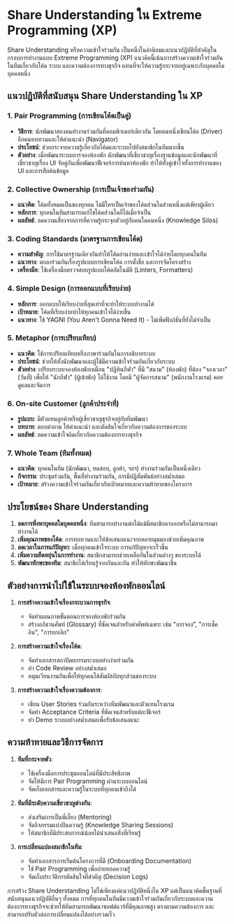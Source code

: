 # Share Understanding ใน Extreme Programming (XP)

Share Understanding หรือความเข้าใจร่วมกัน เป็นหนึ่งในค่านิยมและแนวปฏิบัติที่สำคัญในกรอบการทำงานแบบ Extreme Programming (XP) แนวคิดนี้เน้นการสร้างความเข้าใจร่วมกันในทีมเกี่ยวกับโค้ด ระบบ และความต้องการทางธุรกิจ แทนที่จะให้ความรู้กระจายอยู่เฉพาะกับบุคคลใดบุคคลหนึ่ง

## แนวปฏิบัติที่สนับสนุน Share Understanding ใน XP

### 1. Pair Programming (การเขียนโค้ดเป็นคู่)
- **วิธีการ**: นักพัฒนาสองคนทำงานร่วมกันที่คอมพิวเตอร์เดียวกัน โดยคนหนึ่งเขียนโค้ด (Driver) อีกคนทบทวนและให้คำแนะนำ (Navigator)
- **ประโยชน์**: ช่วยกระจายความรู้เกี่ยวกับโค้ดและระบบไปยังสมาชิกในทีมมากขึ้น
- **ตัวอย่าง**: เมื่อพัฒนาระบบการจองห้องพัก นักพัฒนาที่เชี่ยวชาญเรื่องฐานข้อมูลและนักพัฒนาที่เชี่ยวชาญเรื่อง UI จับคู่กันเพื่อพัฒนาฟีเจอร์การค้นหาห้องพัก ทำให้ทั้งคู่เข้าใจทั้งการทำงานของ UI และการสืบค้นข้อมูล

### 2. Collective Ownership (การเป็นเจ้าของร่วมกัน)
- **แนวคิด**: โค้ดทั้งหมดเป็นของทุกคน ไม่มีใครเป็นเจ้าของโค้ดส่วนใดส่วนหนึ่งแต่เพียงผู้เดียว
- **หลักการ**: ทุกคนในทีมสามารถแก้ไขโค้ดส่วนใดก็ได้เมื่อจำเป็น
- **ผลลัพธ์**: ลดความเสี่ยงจากการที่ความรู้กระจุกตัวอยู่กับคนใดคนหนึ่ง (Knowledge Silos)

### 3. Coding Standards (มาตรฐานการเขียนโค้ด)
- **ความสำคัญ**: การใช้มาตรฐานเดียวกันทำให้โค้ดอ่านง่ายและเข้าใจได้ง่ายโดยทุกคนในทีม
- **แนวทาง**: ตกลงร่วมกันเรื่องรูปแบบการเขียนโค้ด การตั้งชื่อ และการจัดโครงสร้าง
- **เครื่องมือ**: ใช้เครื่องมือตรวจสอบรูปแบบโค้ดอัตโนมัติ (Linters, Formatters)

### 4. Simple Design (การออกแบบที่เรียบง่าย)
- **หลักการ**: ออกแบบให้เรียบง่ายที่สุดเท่าที่จะทำให้ระบบทำงานได้
- **เป้าหมาย**: โค้ดที่เรียบง่ายทำให้ทุกคนเข้าใจได้ง่ายขึ้น
- **แนวทาง**: ใช้ YAGNI (You Aren't Gonna Need It) - ไม่เพิ่มฟังก์ชันที่ยังไม่จำเป็น

### 5. Metaphor (การเปรียบเทียบ)
- **แนวคิด**: ใช้การเปรียบเทียบหรือภาษาร่วมกันในการอธิบายระบบ
- **ประโยชน์**: ช่วยให้ทั้งนักพัฒนาและผู้ใช้มีความเข้าใจร่วมกันเกี่ยวกับระบบ
- **ตัวอย่าง**: เปรียบระบบจองห้องพักเหมือน "ปฏิทินกีฬา" ที่มี "สนาม" (ห้องพัก) ที่ต้อง "จองเวลา" (วันที่) เพื่อให้ "นักกีฬา" (ผู้เข้าพัก) ได้ใช้งาน โดยมี "ผู้จัดการสนาม" (พนักงานโรงแรม) คอยดูแลและจัดการ

### 6. On-site Customer (ลูกค้าประจำที่)
- **รูปแบบ**: มีตัวแทนลูกค้าหรือผู้เชี่ยวชาญธุรกิจอยู่กับทีมพัฒนา
- **บทบาท**: ตอบคำถาม ให้คำแนะนำ และตัดสินใจเกี่ยวกับความต้องการของระบบ
- **ผลลัพธ์**: ลดความเข้าใจผิดเกี่ยวกับความต้องการทางธุรกิจ

### 7. Whole Team (ทีมทั้งหมด)
- **แนวคิด**: ทุกคนในทีม (นักพัฒนา, ทดสอบ, ลูกค้า, ฯลฯ) ทำงานร่วมกันเป็นหนึ่งเดียว
- **กิจกรรม**: ประชุมร่วมกัน, พื้นที่ทำงานร่วมกัน, การมีปฏิสัมพันธ์อย่างสม่ำเสมอ
- **เป้าหมาย**: สร้างความเข้าใจร่วมกันเกี่ยวกับเป้าหมายและความท้าทายของโครงการ

## ประโยชน์ของ Share Understanding

1. **ลดการพึ่งพาบุคคลใดบุคคลหนึ่ง**: ทีมสามารถทำงานต่อได้แม้มีสมาชิกลาออกหรือไม่สามารถมาทำงานได้
2. **เพิ่มคุณภาพของโค้ด**: การทบทวนและให้ข้อเสนอแนะจากหลายมุมมองช่วยเพิ่มคุณภาพ
3. **ลดเวลาในการแก้ปัญหา**: เมื่อทุกคนเข้าใจระบบ การแก้ปัญหาจะเร็วขึ้น
4. **เพิ่มความยืดหยุ่นในการทำงาน**: สมาชิกสามารถช่วยเหลือกันในส่วนต่างๆ ของระบบได้
5. **พัฒนาทักษะของทีม**: สมาชิกได้เรียนรู้จากกันและกัน ทำให้ทักษะพัฒนาขึ้น

## ตัวอย่างการนำไปใช้ในระบบจองห้องพักออนไลน์

1. **การสร้างความเข้าใจเรื่องกระบวนการธุรกิจ**:
   - จัดทำแผนภาพขั้นตอนการจองห้องพักร่วมกัน
   - สร้างอภิธานศัพท์ (Glossary) ที่ชัดเจนสำหรับคำศัพท์เฉพาะ เช่น "การจอง", "การเช็คอิน", "การยกเลิก"

2. **การสร้างความเข้าใจเรื่องโค้ด**:
   - จัดทำเอกสารสถาปัตยกรรมระบบอย่างง่ายร่วมกัน
   - ทำ Code Review อย่างสม่ำเสมอ
   - หมุนเวียนงานกันเพื่อให้ทุกคนได้สัมผัสกับทุกส่วนของระบบ

3. **การสร้างความเข้าใจเรื่องความต้องการ**:
   - เขียน User Stories ร่วมกันระหว่างทีมพัฒนาและตัวแทนโรงแรม
   - จัดทำ Acceptance Criteria ที่ชัดเจนสำหรับแต่ละฟีเจอร์
   - ทำ Demo ระบบอย่างสม่ำเสมอเพื่อรับข้อเสนอแนะ

## ความท้าทายและวิธีการจัดการ

1. **ทีมที่กระจายตัว**:
   - ใช้เครื่องมือการประชุมออนไลน์ที่มีประสิทธิภาพ
   - จัดให้มีการ Pair Programming ผ่านระบบออนไลน์
   - จัดเก็บเอกสารและความรู้ในระบบที่ทุกคนเข้าถึงได้

2. **ทีมที่มีระดับความเชี่ยวชาญต่างกัน**:
   - ส่งเสริมการเป็นพี่เลี้ยง (Mentoring)
   - จัดกิจกรรมแบ่งปันความรู้ (Knowledge Sharing Sessions)
   - ให้สมาชิกที่มีประสบการณ์น้อยได้นำเสนอสิ่งที่เรียนรู้

3. **การเปลี่ยนแปลงสมาชิกในทีม**:
   - จัดทำเอกสารการเริ่มต้นโครงการที่ดี (Onboarding Documentation)
   - ใช้ Pair Programming เพื่อถ่ายทอดความรู้
   - จัดเก็บประวัติการตัดสินใจที่สำคัญ (Decision Logs)

การสร้าง Share Understanding ไม่ใช่เพียงแค่แนวปฏิบัติหนึ่งใน XP แต่เป็นแนวคิดพื้นฐานที่สนับสนุนแนวปฏิบัติอื่นๆ ทั้งหมด การที่ทุกคนในทีมมีความเข้าใจร่วมกันเกี่ยวกับระบบและความต้องการทางธุรกิจจะช่วยให้ทีมสามารถพัฒนาซอฟต์แวร์ที่มีคุณภาพสูง ตรงตามความต้องการ และสามารถปรับตัวต่อการเปลี่ยนแปลงได้อย่างรวดเร็ว
